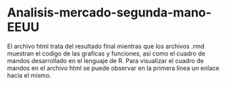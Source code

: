 # Analisis-mercado-segunda-mano-EEUU
El archivo html trata del resultado final mientras que los archivos .rmd muestran el codigo de las graficas y funciones, asi como el cuadro de mandos desarrollado en el lenguaje de R.
Para visualizar el cuadro de mandos en el archivo html se puede observar en la primera linea un enlace hacia el mismo.
